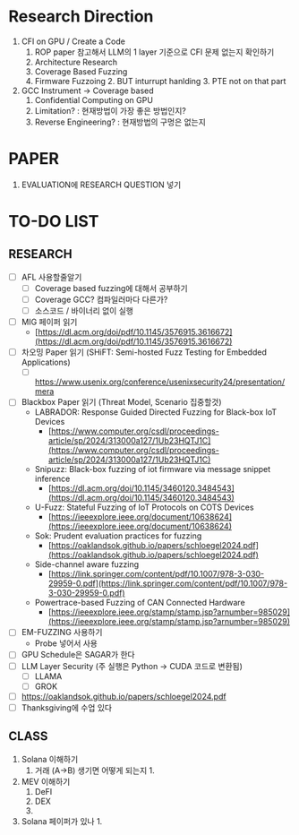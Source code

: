 # Research Direction
1. CFI on GPU / Create a Code
	1. ROP paper 참고해서 LLM의 1 layer 기준으로 CFI 문제 없는지 확인하기
	2. Architecture Research
	3. Coverage Based Fuzzing
	4. Firmware Fuzzoing
		2. BUT inturrupt hanlding
		3. PTE not on that part
2. GCC Instrument -> Coverage based
	1. Confidential Computing on GPU
	2. Limitation? : 현재방법이 가장 좋은 방법인지?
	3. Reverse Engineering? : 현재방법의 구멍은 없는지
	  
# **PAPER**

1. EVALUATION에 RESEARCH QUESTION 넣기
# **TO-DO LIST**

## **RESEARCH**

- [ ] AFL 사용할줄알기
	- [ ] Coverage based fuzzing에 대해서 공부하기
	- [ ] Coverage GCC? 컴파일러마다 다른가?
	- [ ] 소스코드 / 바이너리 없이 실행
- [ ] MIG 페이퍼 읽기
	- [https://dl.acm.org/doi/pdf/10.1145/3576915.3616672](https://dl.acm.org/doi/pdf/10.1145/3576915.3616672)
- [ ] 차오밍 Paper 읽기 (SHiFT: Semi-hosted Fuzz Testing for Embedded Applications)
	- [ ] https://www.usenix.org/conference/usenixsecurity24/presentation/mera
- [ ] Blackbox Paper 읽기 (Threat Model, Scenario 집중할것)
	- LABRADOR: Response Guided Directed Fuzzing for Black-box IoT Devices
		- [https://www.computer.org/csdl/proceedings-article/sp/2024/313000a127/1Ub23HQTJ1C](https://www.computer.org/csdl/proceedings-article/sp/2024/313000a127/1Ub23HQTJ1C)
	- Snipuzz: Black-box fuzzing of iot firmware via message snippet inference
		- [https://dl.acm.org/doi/10.1145/3460120.3484543](https://dl.acm.org/doi/10.1145/3460120.3484543)
	- U-Fuzz: Stateful Fuzzing of IoT Protocols on COTS Devices
		- [https://ieeexplore.ieee.org/document/10638624](https://ieeexplore.ieee.org/document/10638624)
	- Sok: Prudent evaluation practices for fuzzing
		- [https://oaklandsok.github.io/papers/schloegel2024.pdf](https://oaklandsok.github.io/papers/schloegel2024.pdf)
	- Side-channel aware fuzzing
		- [https://link.springer.com/content/pdf/10.1007/978-3-030-29959-0.pdf](https://link.springer.com/content/pdf/10.1007/978-3-030-29959-0.pdf)
	- Powertrace-based Fuzzing of CAN Connected Hardware
		- [https://ieeexplore.ieee.org/stamp/stamp.jsp?arnumber=985029](https://ieeexplore.ieee.org/stamp/stamp.jsp?arnumber=985029)
- [ ] EM-FUZZING 사용하기
	- Probe 넣어서 사용
- [ ] GPU Schedule은 SAGAR가 한다
- [ ] LLM Layer Security (주 실행은 Python -> CUDA 코드로 변환됨)
	- [ ] LLAMA
	- [ ] GROK
- [ ] https://oaklandsok.github.io/papers/schloegel2024.pdf
- [ ] Thanksgiving에 수업 있다

## **CLASS**
1. Solana 이해하기
	1. 거래 (A->B) 생기면 어떻게 되는지
		1. 
2. MEV 이해하기
	1. DeFI
	2. DEX
	3. 
3. Solana 페이퍼가 있나
	1. 
